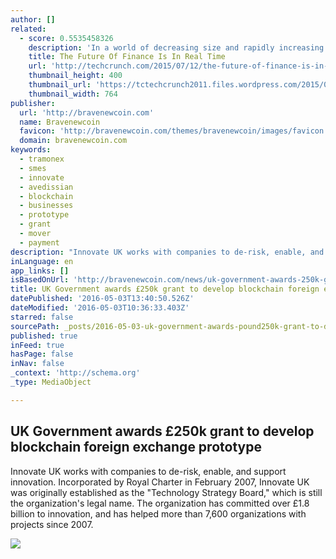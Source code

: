 ```yaml
---
author: []
related:
  - score: 0.5535458326
    description: 'In a world of decreasing size and rapidly increasing technological development, the financial sector needs to keep up at the same pace. While physical supply chains have improved to keep track of the digital world, the financial supply chain has not kept pace.'
    title: The Future Of Finance Is In Real Time
    url: 'http://techcrunch.com/2015/07/12/the-future-of-finance-is-in-real-time/'
    thumbnail_height: 400
    thumbnail_url: 'https://tctechcrunch2011.files.wordpress.com/2015/07/payments.jpg?w=764&h=400&crop=1'
    thumbnail_width: 764
publisher:
  url: 'http://bravenewcoin.com'
  name: Bravenewcoin
  favicon: 'http://bravenewcoin.com/themes/bravenewcoin/images/favicon.ico'
  domain: bravenewcoin.com
keywords:
  - tramonex
  - smes
  - innovate
  - avedissian
  - blockchain
  - businesses
  - prototype
  - grant
  - mover
  - payment
description: "Innovate UK works with companies to de-risk, enable, and support innovation. Incorporated by Royal Charter in February 2007, Innovate UK was originally established as the \"Technology Strategy Board,\" which is still the organization's legal name. The organization has committed over £1.8 billion to innovation, and has helped more than 7,600 organizations with projects since 2007."
inLanguage: en
app_links: []
isBasedOnUrl: 'http://bravenewcoin.com/news/uk-government-awards-250k-grant-to-develop-blockchain-foreign-exchange-prototype/'
title: UK Government awards £250k grant to develop blockchain foreign exchange prototype
datePublished: '2016-05-03T13:40:50.526Z'
dateModified: '2016-05-03T10:36:33.403Z'
starred: false
sourcePath: _posts/2016-05-03-uk-government-awards-pound250k-grant-to-develop-blockchain-forei.md
published: true
inFeed: true
hasPage: false
inNav: false
_context: 'http://schema.org'
_type: MediaObject

---
```

<article style=""><h1>UK Government awards £250k grant to develop blockchain foreign exchange prototype</h1><p>Innovate UK works with companies to de-risk, enable, and support innovation. Incorporated by Royal Charter in February 2007, Innovate UK was originally established as the "Technology Strategy Board," which is still the organization's legal name. The organization has committed over £1.8 billion to innovation, and has helped more than 7,600 organizations with projects since 2007.</p><img src="http://bravenewcoin.com/assets/Uploads/_resampled/CroppedImage400400-Panorama-of-City-of-London-cover.jpg" /></article>